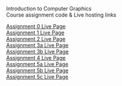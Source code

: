 Introduction to Computer Graphics <br>
Course assignment code & Live hosting links <br>

[Assignment 0 Live Page](https://vincentl03.github.io/CSE160-Live/Assignment_0/asg0.html) <br>
[Assignment 1 Live Page](https://vincentl03.github.io/CSE160-Live/Assignment_1/asg1.html) <br>
[Assignment 2 Live Page](https://vincentl03.github.io/CSE160-Live/Assignment_2/asg2.html) <br>
[Assignment 3a Live Page](https://vincentl03.github.io/CSE160-Live/Assignment_3a/asg3a.html) <br>
[Assignment 3b Live Page](https://vincentl03.github.io/CSE160-Live/Assignment_3b/asg3b.html) <br>
[Assignment 4 Live Page](https://vincentl03.github.io/CSE160-Live/Assignment_4/asg4.html) <br>
[Assignment 5a Live Page](https://vincentl03.github.io/CSE160-Live/Assignment_5a/asg5a.html) <br>
[Assignment 5b Live Page](https://vincentl03.github.io/CSE160-Live/Assignment_5b/asg5b.html) <br>
[Assignment 5c Live Page](https://vincentl03.github.io/CSE160-Live/Assignment_5c/asg5c.html) <br>
